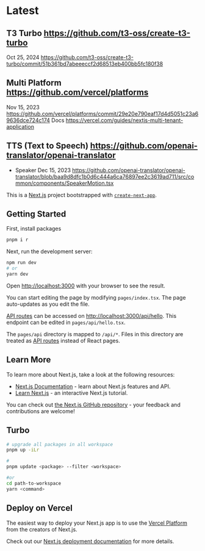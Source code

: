# Latest

## T3 Turbo <https://github.com/t3-oss/create-t3-turbo>

Oct 25, 2024
<https://github.com/t3-oss/create-t3-turbo/commit/51b361bd7abeeeccf2d68513eb400bb5fc180f38>

## Multi Platform <https://github.com/vercel/platforms>

Nov 15, 2023
<https://github.com/vercel/platforms/commit/29e20e790eaf17d4d5051c23a69636dce724c174>
Docs <https://vercel.com/guides/nextjs-multi-tenant-application>

## TTS (Text to Speech) <https://github.com/openai-translator/openai-translator>

- Speaker
  Dec 15, 2023
  <https://github.com/openai-translator/openai-translator/blob/baa9d8dfc1b0d6c444a6ca76897ee2c3619ad711/src/common/components/SpeakerMotion.tsx>

This is a [Next.js](https://nextjs.org/) project bootstrapped with [`create-next-app`](https://github.com/vercel/next.js/tree/canary/packages/create-next-app).

## Getting Started

First, install packages

```bash
pnpm i r
```

Next, run the development server:

```bash
npm run dev
# or
yarn dev
```

Open [http://localhost:3000](http://localhost:3000) with your browser to see the
result.

You can start editing the page by modifying `pages/index.tsx`. The page
auto-updates as you edit the file.

[API routes](https://nextjs.org/docs/api-routes/introduction) can be accessed
on [http://localhost:3000/api/hello](http://localhost:3000/api/hello). This endpoint can be edited in `pages/api/hello.tsx`.

The `pages/api` directory is mapped to `/api/*`. Files in this directory are treated as [API routes](https://nextjs.org/docs/api-routes/introduction) instead of React pages.

## Learn More

To learn more about Next.js, take a look at the following resources:

- [Next.js Documentation](https://nextjs.org/docs) - learn about Next.js features and API.
- [Learn Next.js](https://nextjs.org/learn) - an interactive Next.js tutorial.

You can check out [the Next.js GitHub repository](https://github.com/vercel/next.js/) - your feedback and contributions are welcome!

## Turbo

```bash
# upgrade all packages in all workspace
pnpm up -iLr

#
pnpm update <package> --filter <workspace>

#or
cd path-to-workspace
yarn <command>
```

## Deploy on Vercel

The easiest way to deploy your Next.js app is to use the [Vercel Platform](https://vercel.com/new?utm_medium=default-template&filter=next.js&utm_source=create-next-app&utm_campaign=create-next-app-readme) from the creators of Next.js.

Check out our [Next.js deployment documentation](https://nextjs.org/docs/deployment) for more details.
